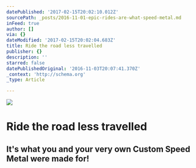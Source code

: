 ```yaml
---
datePublished: '2017-02-15T20:02:10.012Z'
sourcePath: _posts/2016-11-01-epic-rides-are-what-speed-metal.md
inFeed: true
author: []
via: {}
dateModified: '2017-02-15T20:02:04.683Z'
title: Ride the road less travelled
publisher: {}
description: ''
starred: false
datePublishedOriginal: '2016-11-03T20:07:41.370Z'
_context: 'http://schema.org'
_type: Article

---
```

![](https://the-grid-user-content.s3-us-west-2.amazonaws.com/0713fa48-d3ef-4a42-91b4-88e77a592a4b.jpg)

# Ride the road less travelled

## It's what you and your very own Custom Speed Metal were made for!